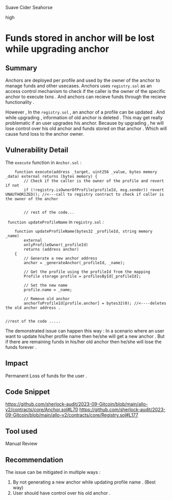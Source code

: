 Suave Cider Seahorse

high

# Funds stored in anchor will be lost while upgrading anchor
## Summary
Anchors are deployed per profile and used by the owner of the anchor to manage funds and other usecases.  Anchors uses `registry.sol`  as an access control  mechanism to check if the caller is the owner of the specific anchor to execute txns . And anchors can recieve funds through the recieve functionality .

However , In the `registry.sol` ,  an anchor of a profile can be updated . And while upgrading , information of old anchor is deleted .  This may get really problematic if an user upgrades his anchor. Because by upgrading , he will lose control over his old anchor and funds stored on that anchor . 
Which will cause  fund loss to the anchor owner. 


## Vulnerability Detail
The `execute` function in `Anchor.sol` : 
```solidity
    function execute(address _target, uint256 _value, bytes memory _data) external returns (bytes memory) {
        // Check if the caller is the owner of the profile and revert if not
        if (!registry.isOwnerOfProfile(profileId, msg.sender)) revert UNAUTHORIZED(); //<---call to registry contract to check if caller is the owner of the anchor 


        // rest of the code... 

```
` function updateProfileName` in `registry.sol` :  

```solidity
    function updateProfileName(bytes32 _profileId, string memory _name)
        external
        onlyProfileOwner(_profileId)
        returns (address anchor)
    {
        // Generate a new anchor address
        anchor = _generateAnchor(_profileId, _name);

        // Get the profile using the profileId from the mapping
        Profile storage profile = profilesById[_profileId];

        // Set the new name
        profile.name = _name;

        // Remove old anchor
        anchorToProfileId[profile.anchor] = bytes32(0); //<----deletes the old anchor address . 
        

//rest of the code .....

```
The demonstrated issue can happen this way : 
In a scenario where an user want to update his/her profile name then he/she will get a new anchor . But if there are remaining funds in his/her old anchor then he/she will lose the funds forever . 

## Impact
Permanent Loss of funds for the user . 
## Code Snippet
https://github.com/sherlock-audit/2023-09-Gitcoin/blob/main/allo-v2/contracts/core/Anchor.sol#L70
https://github.com/sherlock-audit/2023-09-Gitcoin/blob/main/allo-v2/contracts/core/Registry.sol#L177

## Tool used

Manual Review

## Recommendation
The issue can be mitigated in multiple ways : 
1. By  not generating  a new anchor while updating profile name . (Best way) 
2. User should have control over his old anchor . 